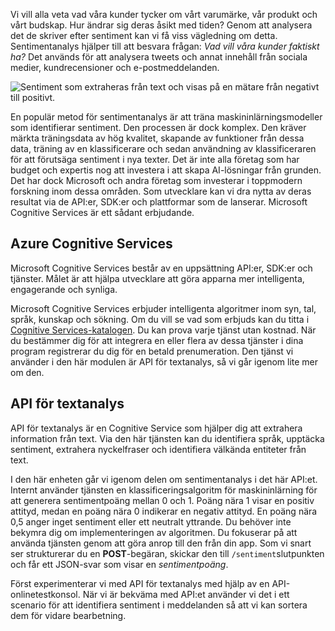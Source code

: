 Vi vill alla veta vad våra kunder tycker om vårt varumärke, vår produkt och vårt budskap. Hur ändrar sig deras åsikt med tiden? Genom att analysera det de skriver efter sentiment kan vi få viss vägledning om detta. Sentimentanalys hjälper till att besvara frågan: *Vad vill våra kunder faktiskt ha?* Det används för att analysera tweets och annat innehåll från sociala medier, kundrecensioner och e-postmeddelanden.

![Sentiment som extraheras från text och visas på en mätare från negativt till positivt.](../media/sentiment-analysis.png)

 En populär metod för sentimentanalys är att träna  maskininlärningsmodeller som identifierar sentiment. Den processen är dock komplex. Den kräver märkta träningsdata av hög kvalitet, skapande av funktioner från dessa data, träning av en klassificerare och sedan användning av klassificeraren för att förutsäga sentiment i nya texter. Det är inte alla företag som har budget och expertis nog att investera i att skapa AI-lösningar från grunden. Det har dock Microsoft och andra företag som investerar i toppmodern forskning inom dessa områden. Som utvecklare kan vi dra nytta av deras resultat via de API:er, SDK:er och plattformar som de lanserar. Microsoft Cognitive Services är ett sådant erbjudande.

## <a name="azure-cognitive-services"></a>Azure Cognitive Services

Microsoft Cognitive Services består av en uppsättning API:er, SDK:er och tjänster. Målet är att hjälpa utvecklare att göra apparna mer intelligenta, engagerande och synliga.

Microsoft Cognitive Services erbjuder intelligenta algoritmer inom syn, tal, språk, kunskap och sökning. Om du vill se vad som erbjuds kan du titta i [Cognitive Services-katalogen](https://azure.microsoft.com/services/cognitive-services/directory/). Du kan prova varje tjänst utan kostnad. När du bestämmer dig för att integrera en eller flera av dessa tjänster i dina program registrerar du dig för en betald prenumeration. Den tjänst vi använder i den här modulen är API för textanalys, så vi går igenom lite mer om den.

## <a name="text-analytics-api"></a>API för textanalys

API för textanalys är en Cognitive Service som hjälper dig att extrahera information från text. Via den här tjänsten kan du identifiera språk, upptäcka sentiment, extrahera nyckelfraser och identifiera välkända entiteter från text. 

I den här enheten går vi igenom delen om sentimentanalys i det här API:et. Internt använder tjänsten en klassificeringsalgoritm för maskininlärning för att generera sentimentpoäng mellan 0 och 1. Poäng nära 1 visar en positiv attityd, medan en poäng nära 0 indikerar en negativ attityd. En poäng nära 0,5 anger inget sentiment eller ett neutralt yttrande. Du behöver inte bekymra dig om implementeringen av algoritmen. Du fokuserar på att använda tjänsten genom att göra anrop till den från din app. Som vi snart ser strukturerar du en **POST**-begäran, skickar den till `/sentiment`slutpunkten och får ett JSON-svar som visar en *sentimentpoäng*.

Först experimenterar vi med API för textanalys med hjälp av en API-onlinetestkonsol. När vi är bekväma med API:et använder vi det i ett scenario för att identifiera sentiment i meddelanden så att vi kan sortera dem för vidare bearbetning.